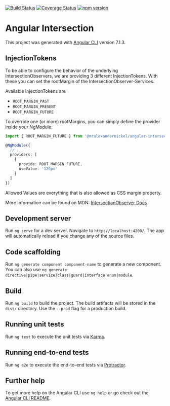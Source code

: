 [![Build Status](https://travis-ci.org/mralexandernickel/angular-intersection.svg?branch=master)](https://travis-ci.org/mralexandernickel/angular-intersection)
[![Coverage Status](https://coveralls.io/repos/github/mralexandernickel/angular-intersection/badge.svg?branch=master)](https://coveralls.io/github/mralexandernickel/angular-intersection?branch=master)
[![npm version](https://badge.fury.io/js/%40mralexandernickel%2Fangular-intersection.svg)](https://www.npmjs.com/@mralexandernickel/angular-intersection)

# Angular Intersection

This project was generated with [Angular CLI](https://github.com/angular/angular-cli) version 7.1.3.

## InjectionTokens

To be able to configure the behavior of the underlying IntersectionObservers,
we are providing 3 different InjectionTokens. With these you can set the
rootMargin of the IntersectionObserver-Services.

Available InjectionTokens are

- `ROOT_MARGIN_PAST`
- `ROOT_MARGIN_PRESENT`
- `ROOT_MARGIN_FUTURE`

To override one (or more) rootMargins, you can simply define the provider
inside your NgModule:

```typescript
import { ROOT_MARGIN_FUTURE } from '@mralexandernickel/angular-intersection';

@NgModule({
  // ...
  providers: [
    {
      provide: ROOT_MARGIN_FUTURE,
      useValue: '120px'
    }
  ]
})
```

Allowed Values are everything that is also allowed as CSS margin property.

More Information can be found on MDN:
[IntersectionObserver Docs](https://developer.mozilla.org/en-US/docs/Web/API/Intersection_Observer_API#Intersection_observer_options)

## Development server

Run `ng serve` for a dev server. Navigate to `http://localhost:4200/`. The app will automatically reload if you change any of the source files.

## Code scaffolding

Run `ng generate component component-name` to generate a new component. You can also use `ng generate directive|pipe|service|class|guard|interface|enum|module`.

## Build

Run `ng build` to build the project. The build artifacts will be stored in the `dist/` directory. Use the `--prod` flag for a production build.

## Running unit tests

Run `ng test` to execute the unit tests via [Karma](https://karma-runner.github.io).

## Running end-to-end tests

Run `ng e2e` to execute the end-to-end tests via [Protractor](http://www.protractortest.org/).

## Further help

To get more help on the Angular CLI use `ng help` or go check out the [Angular CLI README](https://github.com/angular/angular-cli/blob/master/README.md).
